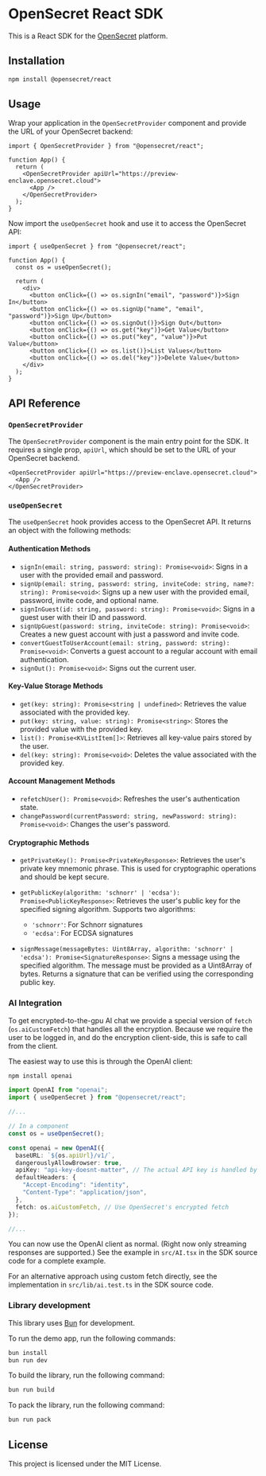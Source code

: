 # OpenSecret React SDK

This is a React SDK for the [OpenSecret](https://opensecret.cloud) platform.

## Installation

```bash
npm install @opensecret/react
```

## Usage

Wrap your application in the `OpenSecretProvider` component and provide the URL of your OpenSecret backend:

```tsx
import { OpenSecretProvider } from "@opensecret/react";

function App() {
  return (
    <OpenSecretProvider apiUrl="https://preview-enclave.opensecret.cloud">
      <App />
    </OpenSecretProvider>
  );
}
```

Now import the `useOpenSecret` hook and use it to access the OpenSecret API:

```tsx
import { useOpenSecret } from "@opensecret/react";

function App() {
  const os = useOpenSecret();

  return (
    <div>
      <button onClick={() => os.signIn("email", "password")}>Sign In</button>
      <button onClick={() => os.signUp("name", "email", "password")}>Sign Up</button>
      <button onClick={() => os.signOut()}>Sign Out</button>
      <button onClick={() => os.get("key")}>Get Value</button>
      <button onClick={() => os.put("key", "value")}>Put Value</button>
      <button onClick={() => os.list()}>List Values</button>
      <button onClick={() => os.del("key")}>Delete Value</button>
    </div>
  );
}
```

## API Reference

### `OpenSecretProvider`

The `OpenSecretProvider` component is the main entry point for the SDK. It requires a single prop, `apiUrl`, which should be set to the URL of your OpenSecret backend.

```tsx
<OpenSecretProvider apiUrl="https://preview-enclave.opensecret.cloud">
  <App />
</OpenSecretProvider>
```

### `useOpenSecret`

The `useOpenSecret` hook provides access to the OpenSecret API. It returns an object with the following methods:

#### Authentication Methods
- `signIn(email: string, password: string): Promise<void>`: Signs in a user with the provided email and password.
- `signUp(email: string, password: string, inviteCode: string, name?: string): Promise<void>`: Signs up a new user with the provided email, password, invite code, and optional name.
- `signInGuest(id: string, password: string): Promise<void>`: Signs in a guest user with their ID and password.
- `signUpGuest(password: string, inviteCode: string): Promise<void>`: Creates a new guest account with just a password and invite code.
- `convertGuestToUserAccount(email: string, password: string): Promise<void>`: Converts a guest account to a regular account with email authentication.
- `signOut(): Promise<void>`: Signs out the current user.

#### Key-Value Storage Methods
- `get(key: string): Promise<string | undefined>`: Retrieves the value associated with the provided key.
- `put(key: string, value: string): Promise<string>`: Stores the provided value with the provided key.
- `list(): Promise<KVListItem[]>`: Retrieves all key-value pairs stored by the user.
- `del(key: string): Promise<void>`: Deletes the value associated with the provided key.

#### Account Management Methods
- `refetchUser(): Promise<void>`: Refreshes the user's authentication state.
- `changePassword(currentPassword: string, newPassword: string): Promise<void>`: Changes the user's password.

#### Cryptographic Methods
- `getPrivateKey(): Promise<PrivateKeyResponse>`: Retrieves the user's private key mnemonic phrase. This is used for cryptographic operations and should be kept secure.

- `getPublicKey(algorithm: 'schnorr' | 'ecdsa'): Promise<PublicKeyResponse>`: Retrieves the user's public key for the specified signing algorithm. Supports two algorithms:
  - `'schnorr'`: For Schnorr signatures
  - `'ecdsa'`: For ECDSA signatures

- `signMessage(messageBytes: Uint8Array, algorithm: 'schnorr' | 'ecdsa'): Promise<SignatureResponse>`: Signs a message using the specified algorithm. The message must be provided as a Uint8Array of bytes. Returns a signature that can be verified using the corresponding public key.

### AI Integration

To get encrypted-to-the-gpu AI chat we provide a special version of `fetch` (`os.aiCustomFetch`) that handles all the encryption. Because we require the user to be logged in, and do the encryption client-side, this is safe to call from the client.

The easiest way to use this is through the OpenAI client:

```bash
npm install openai
```

```typescript
import OpenAI from "openai";
import { useOpenSecret } from "@opensecret/react";

//...

// In a component
const os = useOpenSecret();

const openai = new OpenAI({
  baseURL: `${os.apiUrl}/v1/`,
  dangerouslyAllowBrowser: true,
  apiKey: "api-key-doesnt-matter", // The actual API key is handled by OpenSecret
  defaultHeaders: {
    "Accept-Encoding": "identity",
    "Content-Type": "application/json",
  },
  fetch: os.aiCustomFetch, // Use OpenSecret's encrypted fetch
});

//...
```

You can now use the OpenAI client as normal. (Right now only streaming responses are supported.) See the example in `src/AI.tsx` in the SDK source code for a complete example.

For an alternative approach using custom fetch directly, see the implementation in `src/lib/ai.test.ts` in the SDK source code.

### Library development

This library uses [Bun](https://bun.sh/) for development.

To run the demo app, run the following commands:

```bash
bun install
bun run dev
```

To build the library, run the following command:

```bash
bun run build
```

To pack the library, run the following command:

```bash
bun run pack
```

## License

This project is licensed under the MIT License.
